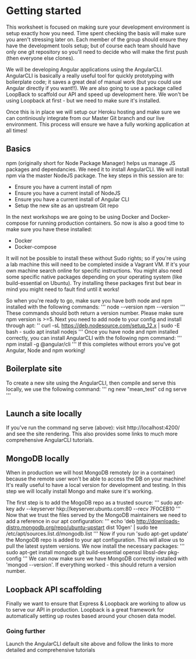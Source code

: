 # Getting started

This worksheet is focused on making sure your development environment is setup exactly how you need. Time spent checking the basis will make sure you aren't stressing later on. Each member of the group should ensure they have the development tools setup; but of course each team should have only one git repository so you'll need to decide who will make the first push (then everyone else clones).

We will be developing Angular applications using the AngularCLI. AngularCLI is basically a really useful tool for quickly prototyping with bolierplate code; it saves a great deal of manual work (but you could use Angular directly if you want!!). We are also going to use a package called LoopBack to scaffold our API and speed up development here. We won't be using Loopback at first - but we need to make sure it's installed.

Once this is in place we will setup our Heroku hosting and make sure we can continiously integrate from our Master Git branch and our live environment. This process will ensure we have a fully working application at all times! 

## Basics
npm (originally short for Node Package Manager) helps us manage JS packages and dependancies. We need it to install AngularCLI. We will install npm via the master NodeJS package. The key steps in this session are to: 

- Ensure you have a current install of npm
- Ensure you have a current install of NodeJS
- Ensure you have a current install of Angular CLI
- Setup the new site as an upstream Git repo

In the next workshops we are going to be using Docker and Docker-compose for running production containers. So now is also a good time to make sure you have these installed:

- Docker
- Docker-compose

It will not be possible to install these without Sudo rights; so if you're using a lab machine this will need to be completed inside a Vagrant VM. If it's your own machine search online for specific instructions. You might also need some specific native packages depending on your operating system (like build-essential on Ubuntu). Try installing these packages first but bear in mind you might need to fault find until it works! 

So when you're ready to go, make sure you have both node and npm installed with the following commands: 
'''
node --version
npm --version
'''
These commands should both return a version number. Please make sure npm version is >=5. Next you need to add node to your config and install through apt: 
''
curl -sL https://deb.nodesource.com/setup_12.x | sudo -E bash -
sudo apt install nodejs
'''
Once you have node and npm installed correctly, you can install AngularCLI with the following npm command: 
'''
npm install -g @angular/cli
'''
If this completes without errors you've got Angular, Node and npm working! 

## Boilerplate site
To create a new site using the AngularCLI, then compile and serve this locally, we use the following command: 
'''
ng new "mean_test"
cd
ng serve
'''
## Launch a site locally
If you've run the command ng serve (above): visit http://localhost:4200/ and see the site rendering. This also provides some links to much more comprehensive AngularCLI tutorials.

## MongoDB locally
When in production we will host MongoDB remotely (or in a container) because the remote user won't be able to access the DB on your machine! It's really useful to have a local version for development and testing. In this step we will locally install Mongo and make sure it's working.

The first step is to add the MogoDB repo as a trusted source:
'''
sudo apt-key adv --keyserver hkp://keyserver.ubuntu.com:80 --recv 7F0CEB10
'''
Now that we trust the files served by the MongoDB maintainers we need to add a reference in our apt configuration:
'''
echo 'deb http://downloads-distro.mongodb.org/repo/ubuntu-upstart dist 10gen' | sudo tee /etc/apt/sources.list.d/mongodb.list
'''
Now if you run 'sudo apt-get update' the MongoDB repo is added to your apt configuration. This will allow us to pull the latest system versions. We now install the necessary packages:
'''
sudo apt-get install mongodb git build-essential openssl libssl-dev pkg-config
'''
We can now make sure we have MongoDB correctly installed with 'mongod --version'. If everything worked - this should return a version number. 

## Loopback API scaffolding
Finally we want to ensure that Express & Loopback are working to allow us to serve our API in production. Loopback is a great framework for automatically setting up routes based around your chosen data model. 

### Going further
Launch the AngularCLI default site above and follow the links to more detailed and comprehensive tutorials
